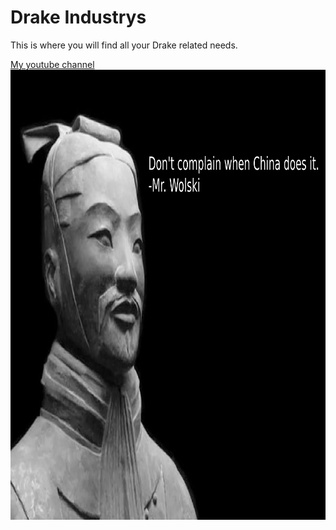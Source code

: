 <!DOCTYPE html>

<html>
<body>
  <h1>Drake Industrys</h1>
  <p>This is where you will find all your Drake related needs.</p>
  <a href="https://www.youtube.com/@BananaChicken769">My youtube channel</a>
  <img src="https://github.com/Denburrow/drake-industry/blob/d406f9482eae4e6f016f9f47d7d7cb9f9cfbfe4d/quote.png" width="952" height="720"/>

</body>
</html>
